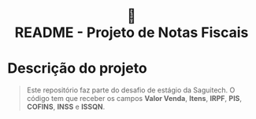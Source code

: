 <h1 align="center">
📄<br>README - Projeto de Notas Fiscais
</h1>

# Descrição do projeto
> Este repositório faz parte do desafio de estágio da Saguitech. O código tem que receber os campos **Valor Venda**, **Itens**, **IRPF**, **PIS**, **COFINS**, **INSS** e **ISSQN**.




